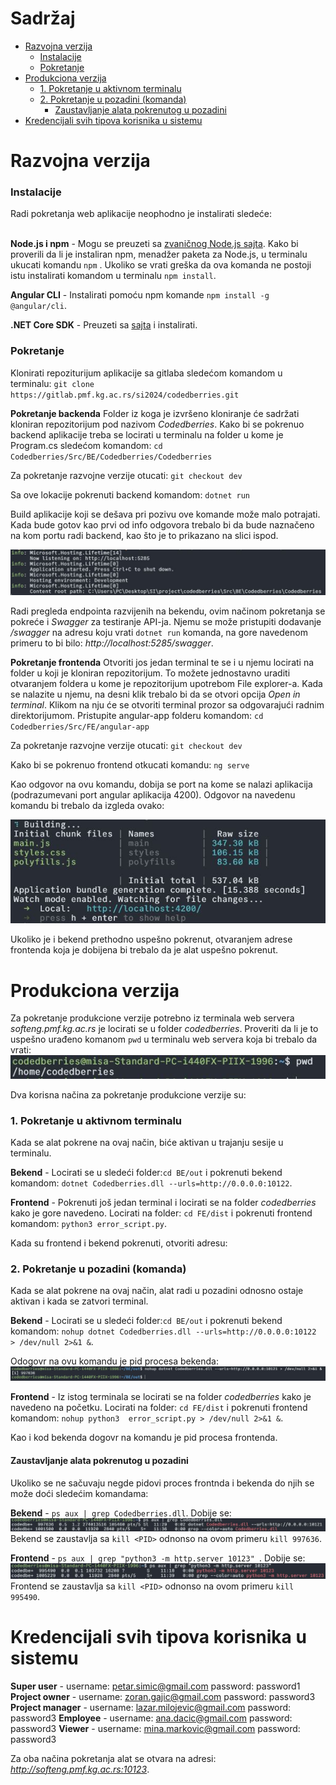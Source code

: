 <h1>Sadržaj</h1>


- [Razvojna verzija](#razvojna-verzija)
    - [Instalacije](#instalacije)
    - [Pokretanje](#pokretanje)
- [Produkciona verzija](#produkciona-verzija)
    - [1. Pokretanje u aktivnom terminalu](#1-pokretanje-u-aktivnom-terminalu)
    - [2. Pokretanje u pozadini (komanda)](#2-pokretanje-u-pozadini-komanda)
      - [Zaustavljanje alata pokrenutog u pozadini](#zaustavljanje-alata-pokrenutog-u-pozadini)
- [Kredencijali svih tipova korisnika u sistemu](#kredencijali)
    



# Razvojna verzija

### Instalacije
Radi pokretanja web aplikacije neophodno je instalirati sledeće:<br> <br> 

**Node.js i npm** - Mogu se preuzeti sa [zvaničnog Node.js sajta](https://nodejs.org/en). Kako bi proverili da li je instaliran npm, menadžer paketa za Node.js, u terminalu ukucati komandu `npm` . Ukoliko se vrati greška da ova komanda ne postoji istu instalirati komandom u terminalu `npm install`. 

**Angular CLI** - Instalirati pomoću npm komande `npm install -g @angular/cli`.

**.NET Core SDK** - Preuzeti sa [sajta](https://dotnet.microsoft.com/en-us/download) i instalirati.


### Pokretanje

Klonirati repoziturijum aplikacije sa gitlaba sledećom komandom u terminalu: 
`git clone https://gitlab.pmf.kg.ac.rs/si2024/codedberries.git`


**Pokretanje backenda**
Folder iz koga je izvršeno kloniranje će sadržati kloniran repozitorijum pod nazivom *Codedberries*. Kako bi se pokrenuo backend aplikacije treba se locirati u terminalu na folder u kome je Program.cs sledećom komandom: 
`cd Codedberries/Src/BE/Codedberries/Codedberries`

Za pokretanje razvojne verzije otucati:
`git checkout dev`


Sa ove lokacije pokrenuti backend komandom:
`dotnet run`

Build aplikacije koji se dešava pri pozivu ove komande može malo potrajati. Kada bude gotov kao prvi od info odgovora trebalo bi
 da bude naznačeno na kom portu radi backend, kao što je to prikazano na slici ispod.

![slika terminala psole komande *dotnent run*](images/dotnetRun.JPG)

Radi pregleda endpointa razvijenih na bekendu, ovim načinom pokretanja se pokreće i *Swagger* za testiranje API-ja. Njemu se može pristupiti dodavanje */swagger* na adresu koju vrati `dotnet run` komanda, na gore navedenom primeru to bi bilo: *http://localhost:5285/swagger*.

**Pokretanje frontenda**
Otvoriti jos jedan terminal te se i u njemu locirati na folder u koji je kloniran repozitorijum. 
To možete jednostavno uraditi otvaranjem foldera u kome je repozitorijum upotrebom File explorer-a. Kada se nalazite u njemu, na desni klik trebalo bi da se otvori opcija  *Open in terminal*. Klikom na nju će se otvoriti terminal prozor sa odgovarajući radnim direktorijumom.
Pristupite angular-app folderu komandom:
`cd Codedberries/Src/FE/angular-app`

Za pokretanje razvojne verzije otucati:
`git checkout dev`

Kako bi se pokrenuo frontend otkucati komandu:
`ng serve`

Kao odgovor na ovu komandu, dobija se port na kome se nalazi aplikacija (podrazumevani port angular aplikacija 4200). Odgovor na navedenu komandu bi trebalo da izgleda ovako:
    
![slika terminala psole komande *dotnent run*](images/ngServe.JPG)

Ukoliko je i bekend prethodno uspešno pokrenut, otvaranjem adrese frontenda koja je dobijena bi trebalo da je alat uspešno pokrenut.

<!---------------------------------------------------------------------------------------------------------------------->

# Produkciona verzija

Za pokretanje produkcione verzije potrebno iz terminala web servera *softeng.pmf.kg.ac.rs* je locirati se u folder *codedberries*. Proveriti da li je to uspešno urađeno komanom `pwd` u terminalu web servera koja bi trebalo da vrati:
![pwd](images/pwd.JPG)

Dva korisna načina za pokretanje produkcione verzije su:

### 1. Pokretanje u aktivnom terminalu

Kada se alat pokrene na ovaj način, biće aktivan u trajanju sesije u terminalu.

**Bekend** - Locirati se u sledeći folder:`cd BE/out` i pokrenuti bekend komandom: `dotnet Codedberries.dll --urls=http://0.0.0.0:10122`.

**Frontend** - Pokrenuti još jedan terminal i locirati se na folder *codedberries* kako je gore navedeno. Locirati na folder: `cd FE/dist` i pokrenuti frontend komandom: `python3 error_script.py`.

Kada su frontend i bekend pokrenuti, otvoriti adresu: 
    
### 2. Pokretanje u pozadini (komanda)
Kada se alat pokrene na ovaj način, alat radi u pozadini odnosno ostaje aktivan i kada se zatvori terminal. 

**Bekend** - Locirati se u sledeći folder:`cd BE/out` i pokrenuti bekend komandom:
 `nohup dotnet Codedberries.dll --urls=http://0.0.0.0:10122  > /dev/null 2>&1 &`. 
 
 Odogovr na ovu komandu je pid procesa bekenda:
 ![pid pokrenutog bekenda](images/detachedBE.JPG)

**Frontend** - Iz istog terminala se locirati se na folder *codedberries* kako je navedeno na početku. Locirati na folder: `cd FE/dist` i pokrenuti frontend komandom: 
`nohup python3  error_script.py > /dev/null 2>&1 &`.

Kao i kod bekenda dogovr na komandu je pid procesa frontenda.

#### Zaustavljanje alata pokrenutog u pozadini
Ukoliko se ne sačuvaju negde pidovi proces frontnda i bekenda do njih se može doći sledećim komandama:


**Bekend** - `ps aux | grep Codedberries.dll`. Dobije se:
 ![pid pokrenutog bekenda](images/killBE.JPG)
 Bekend se zaustavlja  sa `kill <PID>` odnonso na ovom primeru `kill 997636`.

 **Frontend** - `ps aux | grep "python3 -m http.server 10123"
`. Dobije se:
 ![pid pokrenutog frontenda](images/killFe.JPG)
 Frontend se zaustavlja sa `kill <PID>` odnonso na ovom primeru `kill 995490`.


# Kredencijali svih tipova korisnika u sistemu

**Super user** - username: petar.simic@gmail.com  password: password1
**Project owner**  - username: zoran.gajic@gmail.com  password: password3
**Project manager**  - username: lazar.milojevic@gmail.com  password: password3
**Employee**  - username: ana.dacic@gmail.com password: password3
**Viewer**  - username: mina.markovic@gmail.com password: password3






 Za oba načina pokretanja alat se otvara na adresi: *http://softeng.pmf.kg.ac.rs:10123*.
